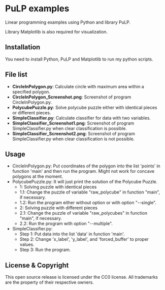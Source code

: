 PuLP examples 
===
Linear programming examples using Python and library PuLP.

Library Matplotlib is also required for visualization. 


Installation
------------
You need to install Python, PuLP and Matplotlib to run my python scripts.

File list
------------
- **CircleInPolygon.py**: Calculate circle with maximum area within a specified polygon.
- **CircleInPolygon_Screenshot.png**: Screenshot of program CircleInPolygon.py.
- **PolycubePuzzle.py**: Solve polycube puzzle either with identical pieces or different pieces.
- **SimpleClassifier.py**: Calculate classifier for data with two variables.
- **SimpleClassifier_Screenshot1.png**: Screenshot of program SimpleClassifier.py when clear classification is possible.
- **SimpleClassifier_Screenshot2.png**: Screenshot of program SimpleClassifier.py when clear classification is not possible.

Usage
------------
- CircleInPolygon.py: Put coordinates of the polygon into the list 'points' in function 'main' and then run the program. Might not work for concave polygons at the moment.
- PolycubePuzzle.py: It will just print the solution of the Polycube Puzzle.
    * 1: Solving puzzle with identical pieces
    * 1.1: Change the puzzle of variable "raw_polycube" in function "main", if necessary.
    * 1.2: Run the program either without option or with option "--single".
    * 2: Solving puzzle with different pieces
    * 2.1: Change the puzzle of variable "raw_polycubes" in function "main", if necessary.
    * 2.2: Run the program with option "--multiple".
- SimpleClassifier.py: 
    * Step 1: Put data into the list 'data' in function 'main'.
    * Step 2: Change 'x_label', 'y_label', and 'forced_buffer' to proper values.
    * Step 3: Run the program.


License & Copyright
-------------------
This open source release is licensed under the CC0 license. All trademarks are the property of their respective owners.
